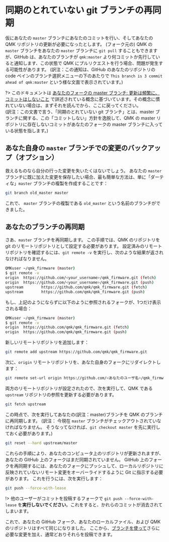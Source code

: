 # 同期のとれていない git ブランチの再同期

<!---
  grep --no-filename "^[ ]*git diff" docs/ja/*.md | sh
  original document: adf4acf59:docs/newbs_git_resynchronize_a_branch.md
  git diff adf4acf59 HEAD -- docs/newbs_git_resynchronize_a_branch.md | cat
-->

仮にあなたの `master` ブランチにあなたのコミットを行い、そしてあなたの QMK リポジトリの更新が必要になったとします。
(フォーク元の) QMK の `master` ブランチをあなたの `master` ブランチに `git pull` することもできますが、GitHub は、あなたのブランチが `qmk:master` より何コミットか先行していると通知します、この状態で QMK にプルリクエストを行う場合、問題が発生する可能性があります。
(訳注：この通知は、GitHub のあなたのリポジトリの code ペインのブランチ選択メニューの下のあたりで `This branch is 3 commit ahead of qmk:master` という様な文面で表示されています。)

?> このドキュメントは [あなたのフォークの master ブランチ: 更新は頻繁に、コミットはしないこと](ja/newbs_git_using_your_master_branch.md) で詳述されている概念に基づいています。その概念に慣れていない場合は、まずそれを読んでから、ここに戻ってください。  
(訳注：この文書で言う、「同期のとれていない git ブランチ」とは、master ブランチに関する、この「コミットしない」方針を逸脱して、QMK の master リポジトリに存在しないコミットがあなたのフォークの master ブランチに入っている状態を指します。)

## あなた自身の `master` ブランチでの変更のバックアップ（オプション）

救えるものなら自分の行った変更を失いたくはないでしょう。
あなたの `master` ブランチに既に加えた変更を保存したい場合、最も簡単な方法は、単に「ダーティな」`master` ブランチの複製を作成することです：

```sh
git branch old_master master
```

これで、 `master` ブランチの複製である `old_master` という名前のブランチができました。

## あなたのブランチの再同期

さあ、`master` ブランチを再同期します。
この手順では、QMK のリポジトリを git のリモートリポジトリとして設定する必要があります。
設定済みのリモートリポジトリを確認するには、`git remote -v` を実行し、次のような結果が返されなければなりません。

```sh
QMKuser ~/qmk_firmware (master)
$ git remote -v
origin  https://github.com/<your_username>/qmk_firmware.git (fetch)
origin  https://github.com/<your_username>/qmk_firmware.git (push)
upstream        https://github.com/qmk/qmk_firmware.git (fetch)
upstream        https://github.com/qmk/qmk_firmware.git (push)
```

もし、上記のようにならずに以下のように参照されるフォークが、1つだけ表示される場合：

```sh
QMKuser ~/qmk_firmware (master)
$ git remote -v
origin  https://github.com/qmk/qmk_firmware.git (fetch)
origin  https://github.com/qmk/qmk_firmware.git (push)
```

新しいリモートリポジトリを追加します：

```sh
git remote add upstream https://github.com/qmk/qmk_firmware.git
```

次に、`origin` リモートリポジトリを、あなた自身のフォークにリダイレクトします：

```sh
git remote set-url origin https://github.com/<あなたのユーザ名>/qmk_firmware.git
```

両方のリモートリポジトリが設定されたので、次を実行して、QMK である `upstream` リポジトリの参照を更新する必要があります。

```sh
git fetch upstream
```

この時点で、次を実行してあなたの(訳注：master)ブランチを QMK のブランチに再同期します。
(訳注： 今現在 `master` ブランチがチェックアウトされていなければなりません。
 そうなってなければ、`git checkout master` を先に実行しておく必要があります。)

```sh
git reset --hard upstream/master
```

これらの手順により、あなたのコンピュータ上のリポジトリが更新されますが、あなたの GitHub 上のフォークはまだ同期されていません。
GitHub 上のフォークを再同期するには、あなたのフォークにプッシュして、ローカルリポジトリに反映されていないリモート変更をオーバーライドするように Git に指示する必要があります。
これを行うには、次を実行します：

```sh
git push --force-with-lease
```

!> 他のユーザーがコミットを投稿するフォークで `git push --force-with-lease` を**実行しないでください**。これをすると、かれらのコミットが消去されてしまいます。

これで、あなたの GitHub フォーク、あなたのローカルファイル、および QMK のリポジトリはすべて同じになりました。
ここから、[ブランチを使って](ja/newbs_git_using_your_master_branch.md#making-changes)さらに必要な変更を加え、通常どおりそれらを投稿できます。
